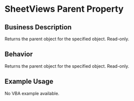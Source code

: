 # SheetViews Parent Property

## Business Description
Returns the parent object for the specified object. Read-only.

## Behavior
Returns the parent object for the specified object. Read-only.

## Example Usage
No VBA example available.